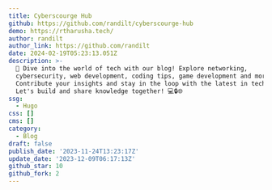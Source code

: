 ```yaml
---
title: Cyberscourge Hub
github: https://github.com/randilt/cyberscourge-hub
demo: https://rtharusha.tech/
author: randilt
author_link: https://github.com/randilt
date: 2024-02-19T05:23:13.051Z
description: >-
  🚀 Dive into the world of tech with our blog! Explore networking,
  cybersecurity, web development, coding tips, game development and more.
  Contribute your insights and stay in the loop with the latest in technology.
  Let's build and share knowledge together! 💻🔒🌐
ssg:
  - Hugo
css: []
cms: []
category:
  - Blog
draft: false
publish_date: '2023-11-24T13:23:17Z'
update_date: '2023-12-09T06:17:13Z'
github_star: 10
github_fork: 2
---
```


